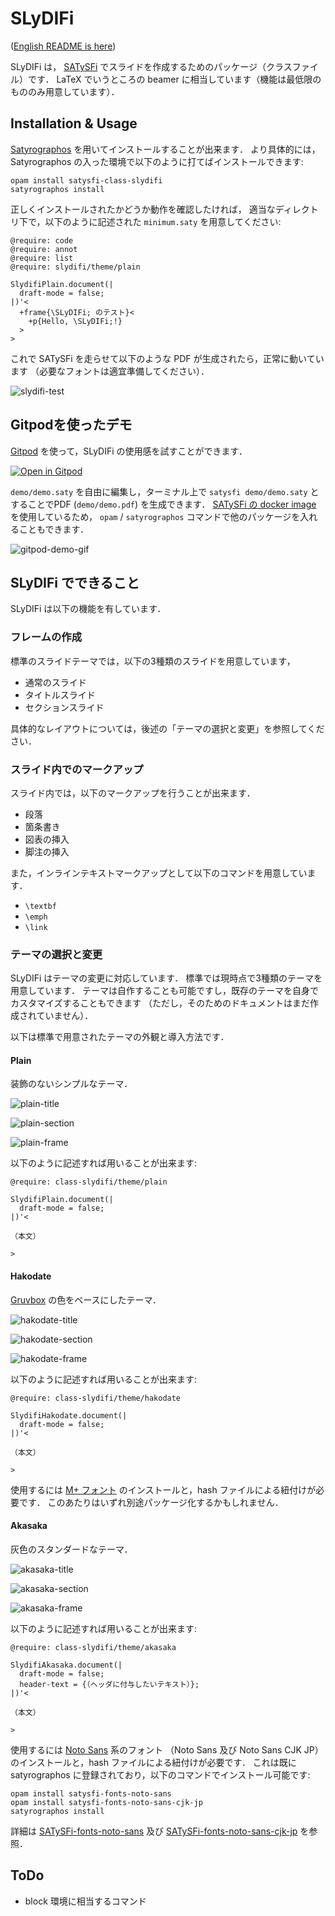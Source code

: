# SLyDIFi

([English README is here](README.md))

SLyDIFi は， [SATySFi](https://github.com/gfngfn/SATySFi) でスライドを作成するためのパッケージ（クラスファイル）です．
LaTeX でいうところの beamer に相当しています（機能は最低限のもののみ用意しています）．

## Installation & Usage

[Satyrographos](https://github.com/gfngfn/SATySFi/wiki/Satyrographos)
を用いてインストールすることが出来ます．
より具体的には， Satyrographos の入った環境で以下のように打てばインストールできます:


```
opam install satysfi-class-slydifi
satyrographos install
```

正しくインストールされたかどうか動作を確認したければ，
適当なディレクトリ下で，以下のように記述された `minimum.saty` を用意してください:

```
@require: code
@require: annot
@require: list
@require: slydifi/theme/plain

SlydifiPlain.document(|
  draft-mode = false;
|)'<
  +frame{\SLyDIFi; のテスト}<
    +p{Hello, \SLyDIFi;!}
  >
>
```

これで SATySFi を走らせて以下のような PDF が生成されたら，正常に動いています
（必要なフォントは適宜準備してください）．

![slydifi-test](fig/slydifi-test.jpg)

## Gitpodを使ったデモ

[Gitpod](https://gitpod.io) を使って，SLyDIFi の使用感を試すことができます．

[![Open in Gitpod](https://gitpod.io/button/open-in-gitpod.svg)](https://gitpod.io/#https://github.com/monaqa/slydifi)

`demo/demo.saty` を自由に編集し，ターミナル上で `satysfi demo/demo.saty` とすることでPDF (`demo/demo.pdf`) を生成できます．
[SATySFi の docker image](https://github.com/amutake/satysfi-docker) を使用しているため，
`opam` / `satyrographos` コマンドで他のパッケージを入れることもできます．

![gitpod-demo-gif](https://user-images.githubusercontent.com/48883418/93006630-8d70c200-f599-11ea-8777-d3d5afbacf25.gif)

## SLyDIFi でできること

SLyDIFi は以下の機能を有しています．

### フレームの作成

標準のスライドテーマでは，以下の3種類のスライドを用意しています，

* 通常のスライド
* タイトルスライド
* セクションスライド

具体的なレイアウトについては，後述の「テーマの選択と変更」を参照してください．

### スライド内でのマークアップ

スライド内では，以下のマークアップを行うことが出来ます．

* 段落
* 箇条書き
* 図表の挿入
* 脚注の挿入

また，インラインテキストマークアップとして以下のコマンドを用意しています．

* ``\textbf``
* ``\emph``
* ``\link``

### テーマの選択と変更

SLyDIFi はテーマの変更に対応しています．
標準では現時点で3種類のテーマを用意しています．
テーマは自作することも可能ですし，既存のテーマを自身でカスタマイズすることもできます
（ただし，そのためのドキュメントはまだ作成されていません）．

以下は標準で用意されたテーマの外観と導入方法です．

#### Plain

装飾のないシンプルなテーマ．

![plain-title](fig/plain-title.jpg)

![plain-section](fig/plain-section.jpg)

![plain-frame](fig/plain-frame.jpg)

以下のように記述すれば用いることが出来ます:

```
@require: class-slydifi/theme/plain

SlydifiPlain.document(|
  draft-mode = false;
|)'<

（本文）

>
```

#### Hakodate

[Gruvbox](https://github.com/gruvbox-community/gruvbox)
の色をベースにしたテーマ．

![hakodate-title](fig/hakodate-title.jpg)

![hakodate-section](fig/hakodate-section.jpg)

![hakodate-frame](fig/hakodate-frame.jpg)

以下のように記述すれば用いることが出来ます:

```
@require: class-slydifi/theme/hakodate

SlydifiHakodate.document(|
  draft-mode = false;
|)'<

（本文）

>
```

使用するには [M+ フォント](https://mplus-fonts.osdn.jp/about.html)
のインストールと，hash ファイルによる紐付けが必要です．
このあたりはいずれ別途パッケージ化するかもしれません．


#### Akasaka

灰色のスタンダードなテーマ．

![akasaka-title](fig/akasaka-title.jpg)

![akasaka-section](fig/akasaka-section.jpg)

![akasaka-frame](fig/akasaka-frame.jpg)

以下のように記述すれば用いることが出来ます:

```
@require: class-slydifi/theme/akasaka

SlydifiAkasaka.document(|
  draft-mode = false;
  header-text = {（ヘッダに付与したいテキスト）};
|)'<

（本文）

>
```

使用するには [Noto Sans](https://www.google.com/get/noto/) 系のフォント
（Noto Sans 及び Noto Sans CJK JP）
のインストールと，hash ファイルによる紐付けが必要です．
これは既に satyrographos に登録されており，以下のコマンドでインストール可能です:

```
opam install satysfi-fonts-noto-sans
opam install satysfi-fonts-noto-sans-cjk-jp
satyrographos install
```

詳細は
[SATySFi-fonts-noto-sans](https://github.com/zeptometer/SATySFi-fonts-noto-sans)
及び
[SATySFi-fonts-noto-sans-cjk-jp](https://github.com/zeptometer/SATySFi-fonts-noto-sans-cjk-jp)
を参照．


## ToDo

* block 環境に相当するコマンド
